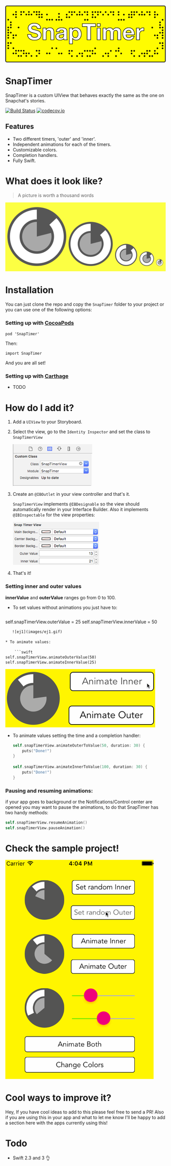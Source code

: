 ![SnapTimer](images/snaptimer-logo.png)

# SnapTimer

SnapTimer is a custom UIView that behaves exactly the same as the one on Snapchat's stories. 

[![Build Status](https://travis-ci.org/andresinaka/SnapTimer.svg)](https://travis-ci.org/andresinaka/SnapTimer) [![codecov.io](https://codecov.io/github/andresinaka/SnapTimer/badge.svg?branch=master)](https://codecov.io/github/andresinaka/SnapTimer?branch=master)

## Features

- Two different timers, 'outer' and 'inner'.
- Independent animations for each of the timers.
- Customizable colors.
- Completion handlers.
- Fully Swift.

# What does it look like?

> A picture is worth a thousand words

![samples](images/sample-timers.png)

# Installation

You can just clone the repo and copy the ```SnapTimer``` folder to your project or you can use one of the following options:
 
### Setting up with [CocoaPods](http://cocoapods.org/)

```
pod 'SnapTimer'
```

Then:

``` 
import SnapTimer
```

And you are all set! 

### Setting up with [Carthage](https://github.com/Carthage/Carthage)

- TODO

# How do I add it?

1. Add a `UIView` to your Storyboard.
2. Select the view, go to the `Identity Inspector` and set the class to `SnapTimerView`
 
    ![identity-inspector](images/identity-inspector.png)

3. Create an `@IBOutlet` in your view controller and that's it.
 
    `SnapTimerView` implements `@IBDesignable` so the view should automatically render in your Interface Builder. Also it implements `@IBInspectable` for the view properties:

   ![properties](images/properties.png)

4. That's it!

### Setting inner and outer values

**innerValue** and **outerValue** ranges go from 0 to 100.

* To set values without animations you just have to:

    ```swift
self.snapTimerView.outerValue = 25
self.snapTimerView.innerValue = 50
```
   ![ej1](images/ej1.gif)

* To animate values:

    ```swift
self.snapTimerView.animateOuterValue(50)
self.snapTimerView.animateInnerValue(25)
```
   ![ej1](images/ej2.gif)

* To animate values setting the time and a completion handler:

  ```swift
  self.snapTimerView.animateOuterToValue(50, duration: 30) {
	  puts("Done!")
  }
 
  self.snapTimerView.animateInnerToValue(100, duration: 30) {
	  puts("Done!")
  }
  ```
 
### Pausing and resuming animations:

if your app goes to background or the Notifications/Control center are opened you may want to pause the animations, to do that SnapTimer has two handy methods:

```swift
self.snapTimerView.resumeAnimation()
self.snapTimerView.pauseAnimation()
```

# Check the sample project!

![samples](images/ej3.gif)

# Cool ways to improve it?

Hey, If you have cool ideas to add to this please feel free to send a PR! Also if you are using this in your app and what to let me know I'll be happy to add a section here with the apps currently using this!

# Todo
* Swift 2.3 and 3 👌
